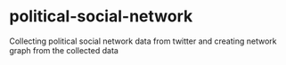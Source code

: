 # political-social-network
Collecting political social network data from twitter and creating network graph from the collected data
